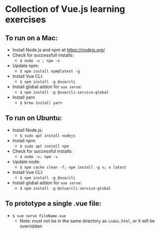 # Collection of Vue.js learning exercises

## To run on a Mac:
- Install Node.js and npm at https://nodejs.org/
- Check for successfull installs:
  - `$ node -v ; npm -v`
- Update npm:
  - `$ npm install npm@latest -g`
- Install Vue CLI:
  - `$ npm install -g @vue/cli`
- Install global addon for `vue serve`:
  - `$ npm install -g @vue/cli-service-global`
- Install yarn
  - `$ brew install yarn`

## To run on Ubuntu:
- Install Node.js:
  - `$ sudo apt install nodejs`
- Install npm:
  - `$ sudo apt install npm`
- Check for successful installs:
  - `$ node -v; npm -v`
- Update node:
  - `$ npm cache clean -f; npm install -g n; n latest`
- Install Vue CLI:
  - `$ npm install -g @vue/cli`
- Install global addon for `vue serve`:
  - `$ npm install -g @vlue/cli-service-global`

## To prototype a single .vue file:
- `$ vue serve FileName.vue`
  - Note: must not be in the same directory as `index.html`, or it will be overridden
